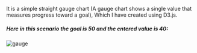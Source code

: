 It is a simple straight gauge chart (A gauge chart shows a single value that measures progress toward a goal), Which I have created using D3.js. 

##### Here in this scenario the goal is 50 and the entered value is 40:
![gauge](https://user-images.githubusercontent.com/27821115/142009178-d0130ec5-7486-4a73-a985-aa4e3868f1c5.png)
